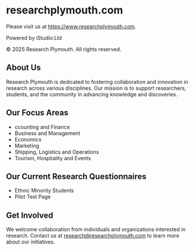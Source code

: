 # researchplymouth.com

Please visit us at <https://www.researchplymouth.com>.

Powered by iStudio.Ltd

© 2025 Research Plymouth. All rights reserved.

## About Us

Research Plymouth is dedicated to fostering collaboration and innovation in research across various disciplines. Our mission is to support researchers, students, and the community in advancing knowledge and discoveries.

## Our Focus Areas

- ccounting and Finance
- Business and Management
- Economics
- Marketing
- Shipping, Logistics and Operations
- Tourism, Hospitality and Events

## Our Current Research Questionnaires

- Ethnic Minority Students
- Pilot Test Page

## Get Involved

We welcome collaboration from individuals and organizations interested in research. Contact us at <research@researchplymouth.com> to learn more about our initiatives.

